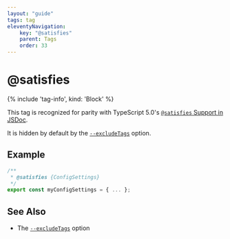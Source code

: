 ```yaml
---
layout: "guide"
tags: tag
eleventyNavigation:
    key: "@satisfies"
    parent: Tags
    order: 33
---
```


# @satisfies

{% include 'tag-info', kind: 'Block' %}

This tag is recognized for parity with TypeScript 5.0's [`@satisfies` Support in JSDoc](https://devblogs.microsoft.com/typescript/announcing-typescript-5-0/#satisfies-support-in-jsdoc).

It is hidden by default by the [`--excludeTags`](/options/comments/#excludetags) option.

## Example

```js
/**
 * @satisfies {ConfigSettings}
 */
export const myConfigSettings = { ... };
```

## See Also

-   The [`--excludeTags`](/options/comments/#excludetags) option

